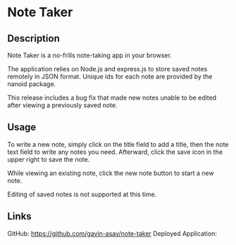 # Note Taker

## Description

Note Taker is a no-frills note-taking app in your browser.

The application relies on Node.js and express.js to store saved notes remotely in JSON format. Unique ids for each note are provided by the nanoid package.

This release includes a bug fix that made new notes unable to be edited after viewing a previously saved note.

## Usage

To write a new note, simply click on the title field to add a title, then the note text field to write any notes you need. Afterward, click the save icon in the upper right to save the note.

While viewing an existing note, click the new note button to start a new note.

Editing of saved notes is not supported at this time.

## Links

GitHub: https://github.com/gavin-asay/note-taker
Deployed Application:

